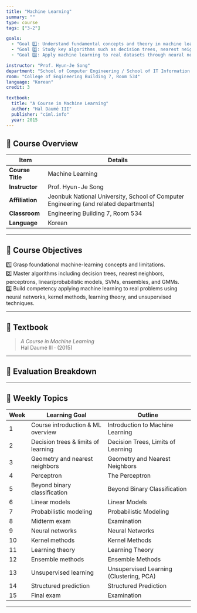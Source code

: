 ```yaml
---
title: "Machine Learning"
summary: ""
type: course
tags: ["3-2"]

goals:
  - "Goal 1️⃣: Understand fundamental concepts and theory in machine learning, including its definition and limitations."
  - "Goal 2️⃣: Study key algorithms such as decision trees, nearest neighbors, perceptrons, linear and probabilistic models, SVMs, ensembles, and GMMs."
  - "Goal 3️⃣: Apply machine learning to real datasets through neural networks, kernel methods, learning theory, and unsupervised learning."

instructor: "Prof. Hyun-Je Song"
department: "School of Computer Engineering / School of IT Information Engineering / School of Computer & Artificial Intelligence, JBNU"
room: "College of Engineering Building 7, Room 534"
language: "Korean"
credit: 3

textbook:
  title: "A Course in Machine Learning"
  author: "Hal Daumé III"
  publisher: "ciml.info"
  year: 2015
---
```


<!--more-->

## 📘 Course Overview

| Item | Details |
|------|---------|
| **Course Title** | Machine Learning |
| **Instructor** | Prof. Hyun-Je Song |
| **Affiliation** | Jeonbuk National University, School of Computer Engineering (and related departments) |
| **Classroom** | Engineering Building 7, Room 534 |
| **Language** | Korean |

---

## 🎯 Course Objectives

1️⃣ Grasp foundational machine-learning concepts and limitations.  
2️⃣ Master algorithms including decision trees, nearest neighbors, perceptrons, linear/probabilistic models, SVMs, ensembles, and GMMs.  
3️⃣ Build competency applying machine learning to real problems using neural networks, kernel methods, learning theory, and unsupervised techniques.

---

## 📖 Textbook

> *A Course in Machine Learning*  
> Hal Daumé III · (2015)

---

## 🧮 Evaluation Breakdown

<canvas id="chart-ml" width="400" height="400"></canvas>
<script src="https://cdn.jsdelivr.net/npm/chart.js"></script>
<script>
const cML = document.getElementById('chart-ml');
new Chart(cML, {
  type: 'pie',
  data: {
    labels: ['Midterm Exam', 'Final Exam', 'Attendance', 'Assignments'],
    datasets: [{ data: [30, 30, 10, 30], backgroundColor: ['#9ad0f5','#ffb7b2','#ffdac1','#b5ead7'], borderColor:'#222', borderWidth:2 }]
  },
  options: { plugins:{ legend:{ position:'bottom' } } }
});
</script>

---

## 📆 Weekly Topics

| Week | Learning Goal | Outline |
|------|---------------|---------|
| 1 | Course introduction & ML overview | Introduction to Machine Learning |
| 2 | Decision trees & limits of learning | Decision Trees, Limits of Learning |
| 3 | Geometry and nearest neighbors | Geometry and Nearest Neighbors |
| 4 | Perceptron | The Perceptron |
| 5 | Beyond binary classification | Beyond Binary Classification |
| 6 | Linear models | Linear Models |
| 7 | Probabilistic modeling | Probabilistic Modeling |
| 8 | Midterm exam | Examination |
| 9 | Neural networks | Neural Networks |
| 10 | Kernel methods | Kernel Methods |
| 11 | Learning theory | Learning Theory |
| 12 | Ensemble methods | Ensemble Methods |
| 13 | Unsupervised learning | Unsupervised Learning (Clustering, PCA) |
| 14 | Structured prediction | Structured Prediction |
| 15 | Final exam | Examination |

---
